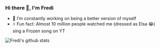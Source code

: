 ### Hi there 👋, I'm Fredi

- 🔭 I’m constantly working on being a better version of myself
- ⚡ Fun fact: Almost 10 million people watched me (dressed as Elsa 😂) sing a Frozen song on YT

![Fredi's github stats](https://github-readme-stats.vercel.app/api?username=fredimachado&show_icons=true)
